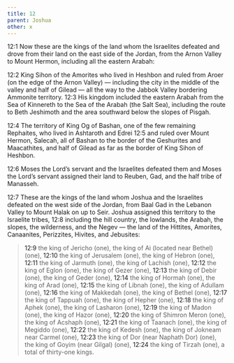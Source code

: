 ```yaml
---
title: 12
parent: Joshua
other: x
---
```


<a name="12:1">12:1</a> Now these are the kings of the land whom the Israelites defeated and drove from their land on the east side of the Jordan, from the Arnon Valley to Mount Hermon, including all the eastern Arabah:

<a name="12:2">12:2</a> King Sihon of the Amorites who lived in Heshbon and ruled from Aroer (on the edge of the Arnon Valley) — including the city in the middle of the valley and half of Gilead — all the way to the Jabbok Valley bordering Ammonite territory. <a name="12:3">12:3</a> His kingdom included the eastern Arabah from the Sea of Kinnereth to the Sea of the Arabah (the Salt Sea), including the route to Beth Jeshimoth and the area southward below the slopes of Pisgah.

<a name="12:4">12:4</a> The territory of King Og of Bashan, one of the few remaining Rephaites, who lived in Ashtaroth and Edrei <a name="12:5">12:5</a> and ruled over Mount Hermon, Salecah, all of Bashan to the border of the Geshurites and Maacathites, and half of Gilead as far as the border of King Sihon of Heshbon.

<a name="12:6">12:6</a> Moses the Lord’s servant and the Israelites defeated them and Moses the Lord’s servant assigned their land to Reuben, Gad, and the half tribe of Manasseh.

<a name="12:7">12:7</a> These are the kings of the land whom Joshua and the Israelites defeated on the west side of the Jordan, from Baal Gad in the Lebanon Valley to Mount Halak on up to Seir. Joshua assigned this territory to the Israelite tribes, <a name="12:8">12:8</a> including the hill country, the lowlands, the Arabah, the slopes, the wilderness, and the Negev — the land of the Hittites, Amorites, Canaanites, Perizzites, Hivites, and Jebusites:

> <a name="12:9">12:9</a> the king of Jericho (one),
> the king of Ai (located near Bethel) (one),
> <a name="12:10">12:10</a> the king of Jerusalem (one),
> the king of Hebron (one),
> <a name="12:11">12:11</a> the king of Jarmuth (one),
> the king of Lachish (one),
> <a name="12:12">12:12</a> the king of Eglon (one),
> the king of Gezer (one),
> <a name="12:13">12:13</a> the king of Debir (one),
> the king of Geder (one),
> <a name="12:14">12:14</a> the king of Hormah (one),
> the king of Arad (one),
> <a name="12:15">12:15</a> the king of Libnah (one),
> the king of Adullam (one),
> <a name="12:16">12:16</a> the king of Makkedah (one),
> the king of Bethel (one),
> <a name="12:17">12:17</a> the king of Tappuah (one),
> the king of Hepher (one),
> <a name="12:18">12:18</a> the king of Aphek (one),
> the king of Lasharon (one),
> <a name="12:19">12:19</a> the king of Madon (one),
> the king of Hazor (one),
> <a name="12:20">12:20</a> the king of Shimron Meron (one),
> the king of Acshaph (one),
> <a name="12:21">12:21</a> the king of Taanach (one),
> the king of Megiddo (one),
> <a name="12:22">12:22</a> the king of Kedesh (one),
> the king of Jokneam near Carmel (one),
> <a name="12:23">12:23</a> the king of Dor (near Naphath Dor) (one),
> the king of Goyim (near Gilgal) (one),
> <a name="12:24">12:24</a> the king of Tirzah (one),
> a total of thirty-one kings.